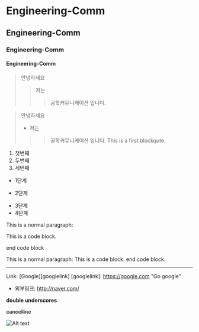 # Engineering-Comm
## Engineering-Comm
### Engineering-Comm
#### Engineering-Comm

> 안녕하세요
>> 저는
>>> 공학커뮤니케이션 입니다.

> 안녕하세요
> + 저는
>>> 공학커뮤니케이션 입니다.
>>> This is a first blockqute.

1) 첫번째
2) 두번째
3) 세번째

* 1단계
 - 2단계
  + 3단계
   + 4단계

This is a normal paragraph:

 This is a code block.
 
end code block

This is a normal paragraph:
 This is a code block.
end code block.

<hr/>

Link: [Google][googlelink]
[googlelink]: https://google.com "Go google"

* 외부링크: <http://naver.com/>

__double underscores__

~~cancelline~~

![Alt text](https://user-images.githubusercontent.com/55431809/123567059-48eaa600-d7fc-11eb-88c3-280234333573.JPG)
